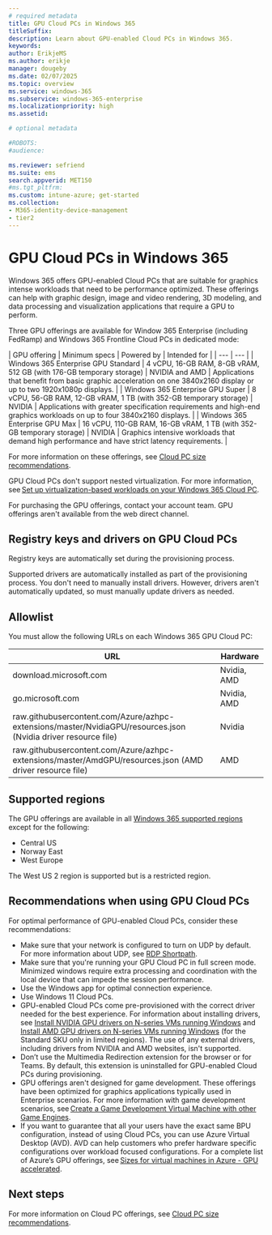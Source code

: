 ```yaml
---
# required metadata
title: GPU Cloud PCs in Windows 365
titleSuffix:
description: Learn about GPU-enabled Cloud PCs in Windows 365.
keywords:
author: ErikjeMS  
ms.author: erikje
manager: dougeby
ms.date: 02/07/2025
ms.topic: overview
ms.service: windows-365
ms.subservice: windows-365-enterprise
ms.localizationpriority: high
ms.assetid: 

# optional metadata

#ROBOTS:
#audience:

ms.reviewer: sefriend
ms.suite: ems
search.appverid: MET150
#ms.tgt_pltfrm:
ms.custom: intune-azure; get-started
ms.collection:
- M365-identity-device-management
- tier2
---
```


# GPU Cloud PCs in Windows 365

Windows 365 offers GPU-enabled Cloud PCs that are suitable for graphics intense workloads that need to be performance optimized. These offerings can help with graphic design, image and video rendering, 3D modeling, and data processing and visualization applications that require a GPU to perform.

Three GPU offerings are available for Window 365 Enterprise (including FedRamp) and Windows 365 Frontline Cloud PCs in dedicated mode:

| GPU offering | Minimum specs | Powered by | Intended for |
| --- | --- |
| Windows 365 Enterprise GPU Standard | 4 vCPU, 16-GB RAM, 8-GB vRAM, 512 GB (with 176-GB temporary storage) | NVIDIA and AMD | Applications that benefit from basic graphic acceleration on one 3840x2160 display or up to two 1920x1080p displays. |
| Windows 365 Enterprise GPU Super | 8 vCPU, 56-GB RAM, 12-GB vRAM, 1 TB (with 352-GB temporary storage) | NVIDIA | Applications with greater specification requirements and high-end graphics workloads on up to four 3840x2160 displays. |
| Windows 365 Enterprise GPU Max | 16 vCPU, 110-GB RAM, 16-GB vRAM, 1 TB (with 352-GB temporary storage) | NVIDIA | Graphics intensive workloads that demand high performance and have strict latency requirements. |

For more information on these offerings, see [Cloud PC size recommendations](cloud-pc-size-recommendations.md).

GPU Cloud PCs don't support nested virtualization. For more information, see [Set up virtualization-based workloads on your Windows 365 Cloud PC](nested-virtualization.md).

For purchasing the GPU offerings, contact your account team. GPU offerings aren't available from the web direct channel.

## Registry keys and drivers on GPU Cloud PCs

Registry keys are automatically set during the provisioning process.

Supported drivers are automatically installed as part of the provisioning process. You don't need to manually install drivers. However, drivers aren't automatically updated, so must manually update drivers as needed.

## Allowlist

You must allow the following URLs on each Windows 365 GPU Cloud PC:

| URL | Hardware |
| --- | --- |
| download.microsoft.com | Nvidia, AMD |
| go.microsoft.com | Nvidia, AMD |
| raw.githubusercontent.com/Azure/azhpc-extensions/master/NvidiaGPU/resources.json<br>(Nvidia driver resource file) | Nvidia |
| raw.githubusercontent.com/Azure/azhpc-extensions/master/AmdGPU/resources.json (AMD driver resource file) | AMD |

## Supported regions

The GPU offerings are available in all [Windows 365 supported regions](requirements.md?tabs=enterprise%2Cent#supported-azure-regions-for-cloud-pc-provisioning) except for the following:

- Central US
- Norway East
- West Europe

The West US 2 region is supported but is a restricted region.

## Recommendations when using GPU Cloud PCs

For optimal performance of GPU-enabled Cloud PCs, consider these recommendations:

- Make sure that your network is configured to turn on UDP by default. For more information about UDP, see [RDP Shortpath](/azure/virtual-desktop/rdp-shortpath?tabs=public-networks#network-configuration).
- Make sure that you're running your GPU Cloud PC in full screen mode. Minimized windows require extra processing and coordination with the local device that can impede the session performance.
- Use the Windows app for optimal connection experience.
- Use Windows 11 Cloud PCs.
- GPU-enabled Cloud PCs come pre-provisioned with the correct driver needed for the best experience. For information about installing drivers, see [Install NVIDIA GPU drivers on N-series VMs running Windows](/azure/virtual-machines/windows/n-series-driver-setup) and [Install AMD GPU drivers on N-series VMs running Windows](/azure/virtual-machines/windows/n-series-amd-driver-setup) (for the Standard SKU only in limited regions). The use of any external drivers, including drivers from NVIDIA and AMD websites, isn't supported.
- Don’t use the Multimedia Redirection extension for the browser or for Teams. By default, this extension is uninstalled for GPU-enabled Cloud PCs during provisioning.
- GPU offerings aren't designed for game development. These offerings have been optimized for graphics applications typically used in Enterprise scenarios. For more information with game development scenarios, see [Create a Game Development Virtual Machine with other Game Engines](/gaming/azure/).
- If you want to guarantee that all your users have the exact same BPU configuration, instead of using Cloud PCs, you can use Azure Virtual Desktop (AVD). AVD can help customers who prefer hardware specific configurations over workload focused configurations. For a complete list of Azure’s GPU offerings, see [Sizes for virtual machines in Azure - GPU accelerated](https://learn.microsoft.com/en-us/azure/virtual-machines/sizes/overview?tabs=breakdownseries%2Cgeneralsizelist%2Ccomputesizelist%2Cmemorysizelist%2Cstoragesizelist%2Cgpusizelist%2Cfpgasizelist%2Chpcsizelist#gpu-accelerated).

<!-- ########################## -->
## Next steps

For more information on Cloud PC offerings, see [Cloud PC size recommendations](cloud-pc-size-recommendations.md).
